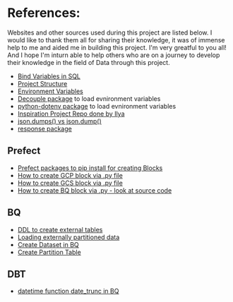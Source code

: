 # References:
Websites and other sources used during this project are listed below. I would like to thank them all for sharing their knowledge, it was of immense help to me and aided me in building this project. I'm very greatful to you all! And I hope I'm inturn able to help others who are on a journey to develop their knowledge in the field of Data through this project.

* [Bind Variables in SQL](https://stackoverflow.com/questions/11209538/what-does-a-colon-mean-in-sql-syntax)
* [Project Structure](https://docs.python-guide.org/writing/structure/)
* [Environment Variables](https://pybit.es/articles/how-to-handle-environment-variables-in-python/)
* [Decouple package](https://pypi.org/project/python-decouple/) to load evnironment variables
* [python-dotenv package](https://pypi.org/project/python-dotenv/) to load evnironment variables
* [Inspiration Project Repo done by Ilya](https://github.com/ilya-galperin/SF-EvictionTracker)
* [json.dumps() vs json.dump()](https://www.geeksforgeeks.org/python-difference-between-json-dump-and-json-dumps/)
* [response package](https://www.w3schools.com/python/ref_requests_response.asp)

## Prefect
* [Prefect packages to pip install for creating Blocks](https://prefecthq.github.io/prefect-gcp/#installation)
* [How to create GCP block via .py file](https://prefecthq.github.io/prefect-gcp/)
* [How to create GCS block via .py file](https://github.com/discdiver/prefect-zoomcamp/blob/main/blocks/make_gcp_blocks.py)
* [How to create BQ block via .py - look at source code](https://prefecthq.github.io/prefect-gcp/bigquery/#prefect_gcp.bigquery.BigQueryWarehouse)

## BQ
* [DDL to create external tables](https://cloud.google.com/bigquery/docs/reference/standard-sql/data-definition-language#external_table_option_list)
* [Loading externally partitioned data](https://cloud.google.com/bigquery/docs/hive-partitioned-loads-gcs#bq)
* [Create Dataset in BQ](https://cloud.google.com/bigquery/docs/datasets#terraform)
* [Create Partition Table](https://cloud.google.com/bigquery/docs/creating-partitioned-tables#sql)

 ## DBT
 * [datetime function date_trunc in BQ](https://docs.getdbt.com/blog/date-trunc-sql)
